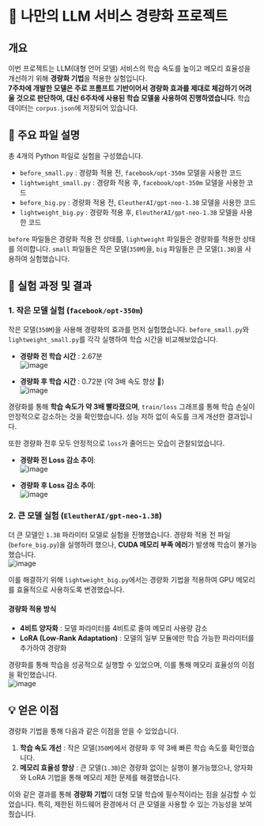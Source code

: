 # 🤖 나만의 LLM 서비스 경량화 프로젝트

## 개요
이번 프로젝트는 LLM(대형 언어 모델) 서비스의 학습 속도를 높이고 메모리 효율성을 개선하기 위해 **경량화 기법**을 적용한 실험입니다.  
**7주차에 개발한 모델은 주로 프롬프트 기반이어서 경량화 효과를 제대로 체감하기 어려울 것으로 판단하여, 대신 6주차에 사용된 학습 모델을 사용하여 진행하였습니다.** 학습 데이터는 `corpus.json`에 저장되어 있습니다.

## 📂 주요 파일 설명

총 4개의 Python 파일로 실험을 구성했습니다.

- `before_small.py` : 경량화 적용 전, `facebook/opt-350m` 모델을 사용한 코드
- `lightweight_small.py` : 경량화 적용 후, `facebook/opt-350m` 모델을 사용한 코드
- `before_big.py` : 경량화 적용 전, `EleutherAI/gpt-neo-1.3B` 모델을 사용한 코드
- `lightweight_big.py` : 경량화 적용 후, `EleutherAI/gpt-neo-1.3B` 모델을 사용한 코드

`before` 파일들은 경량화 적용 전 상태를, `lightweight` 파일들은 경량화를 적용한 상태를 의미합니다. `small` 파일들은 작은 모델(`350M`)을, `big` 파일들은 큰 모델(`1.3B`)을 사용하여 실험했습니다.

## 🧪 실험 과정 및 결과

### 1. 작은 모델 실험 (`facebook/opt-350m`)

작은 모델(`350M`)을 사용해 경량화의 효과를 먼저 실험했습니다. `before_small.py`와 `lightweight_small.py`를 각각 실행하여 학습 시간을 비교해보았습니다.

- **경량화 전 학습 시간** : 2.67분  
  ![image](https://github.com/user-attachments/assets/8965bcb3-a7a7-44e0-aba5-139233f55fa2)

- **경량화 후 학습 시간** : 0.72분 (약 3배 속도 향상 🚀)  
  ![image](https://github.com/user-attachments/assets/ec223c43-d8b2-42dc-8c36-ef62d5802be1)

경량화를 통해 **학습 속도가 약 3배 빨라졌으며**, `train/loss` 그래프를 통해 학습 손실이 안정적으로 감소하는 것을 확인했습니다. 성능 저하 없이 속도를 크게 개선한 결과입니다.  

또한 경량화 전후 모두 안정적으로 `loss`가 줄어드는 모습이 관찰되었습니다.

- **경량화 전 Loss 감소 추이**:  
  ![image](https://github.com/user-attachments/assets/e1373019-e4c0-4ab7-abea-efab81687385)

- **경량화 후 Loss 감소 추이**:  
  ![image](https://github.com/user-attachments/assets/554b59eb-684c-41b5-9d70-219d9321151d)

### 2. 큰 모델 실험 (`EleutherAI/gpt-neo-1.3B`)

더 큰 모델인 `1.3B` 파라미터 모델로 실험을 진행했습니다. 경량화 적용 전 파일(`before_big.py`)을 실행하려 했으나, **CUDA 메모리 부족 에러**가 발생해 학습이 불가능했습니다.  
![image](https://github.com/user-attachments/assets/eafb76a7-8fd6-4ada-9eb7-4a3e1dd757c9)

이를 해결하기 위해 `lightweight_big.py`에서는 경량화 기법을 적용하여 GPU 메모리를 효율적으로 사용하도록 변경했습니다.

#### 경량화 적용 방식
- **4비트 양자화** : 모델 파라미터를 4비트로 줄여 메모리 사용량 감소
- **LoRA (Low-Rank Adaptation)** : 모델의 일부 모듈에만 학습 가능한 파라미터를 추가하여 경량화

경량화를 통해 학습을 성공적으로 실행할 수 있었으며, 이를 통해 메모리 효율성의 이점을 확인했습니다.  
![image](https://github.com/user-attachments/assets/1375ea42-d610-41ac-ba0d-1e462459bd49)


## 💡 얻은 이점
경량화 기법을 통해 다음과 같은 이점을 얻을 수 있었습니다.

1. **학습 속도 개선** : 작은 모델(`350M`)에서 경량화 후 약 3배 빠른 학습 속도를 확인했습니다.
2. **메모리 효율성 향상** : 큰 모델(`1.3B`)은 경량화 없이는 실행이 불가능했으나, 양자화와 LoRA 기법을 통해 메모리 제한 문제를 해결했습니다.

이와 같은 결과를 통해 **경량화 기법**이 대형 모델 학습에 필수적이라는 점을 실감할 수 있었습니다. 특히, 제한된 하드웨어 환경에서 더 큰 모델을 사용할 수 있는 가능성을 보여줬습니다.

